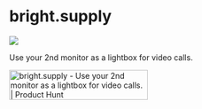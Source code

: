 # bright.supply
<img src="https://bright.supply/readme.png">

Use your 2nd monitor as a lightbox for video calls.<br>

<a href="https://www.producthunt.com/posts/bright-supply?utm_source=badge-featured&utm_medium=badge&utm_souce=badge-bright-supply" target="_blank"><img src="https://api.producthunt.com/widgets/embed-image/v1/featured.svg?post_id=283141&theme=light" alt="bright.supply - Use your 2nd monitor as a lightbox for video calls. | Product Hunt" style="width: 250px; height: 54px;" width="250" height="54" /></a>